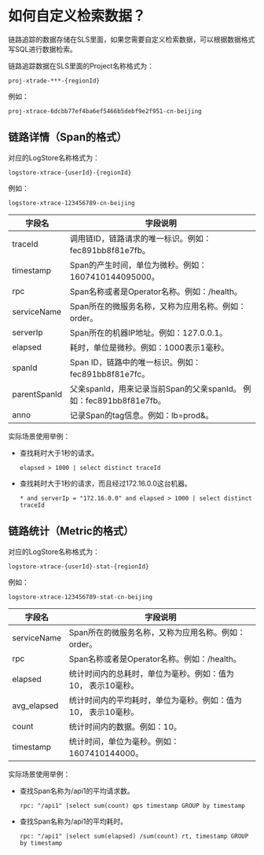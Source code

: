 # 如何自定义检索数据？

链路追踪的数据存储在SLS里面，如果您需要自定义检索数据，可以根据数据格式写SQL进行数据检索。

链路追踪数据在SLS里面的Project名称格式为：

```
proj-xtrade-***-{regionId}
```

例如：

```
proj-xtrace-6dcbb77ef4ba6ef5466b5debf9e2f951-cn-beijing
```

## 链路详情（Span的格式）

对应的LogStore名称格式为：

```
logstore-xtrace-{userId}-{regionId}
```

例如：

```
logstore-xtrace-123456789-cn-beijing
```

|字段名|字段说明|
|---|----|
|traceId|调用链ID，链路请求的唯一标识。例如：fec891bb8f81e7fb。|
|timestamp|Span的产生时间，单位为微秒。例如：1607410144095000。|
|rpc|Span名称或者是Operator名称。例如：/health。|
|serviceName|Span所在的微服务名称，又称为应用名称。例如：order。|
|serverIp|Span所在的机器IP地址。例如：127.0.0.1。|
|elapsed|耗时，单位是微秒。例如：1000表示1毫秒。|
|spanId|Span ID，链路中的唯一标识。例如：fec891bb8f81e7fc。|
|parentSpanId|父亲spanId，用来记录当前Span的父亲spanId。 例如：fec891bb8f81e7fb。|
|anno|记录Span的tag信息。例如：lb=prod&。|

实际场景使用举例：

-   查找耗时大于1秒的请求。

    ```
    elapsed > 1000 | select distinct traceId
    ```

-   查找耗时大于1秒的请求，而且经过172.16.0.0这台机器。

    ```
    * and serverIp = "172.16.0.0" and elapsed > 1000 | select distinct traceId
    ```


## 链路统计（Metric的格式）

对应的LogStore名称格式为：

```
logstore-xtrace-{userId}-stat-{regionId}
```

例如：

```
logstore-xtrace-123456789-stat-cn-beijing
```

|字段名|字段说明|
|---|----|
|serviceName|Span所在的微服务名称，又称为应用名称。例如：order。|
|rpc|Span名称或者是Operator名称。例如：/health。|
|elapsed|统计时间内的总耗时，单位为毫秒。例如：值为10， 表示10毫秒。|
|avg\_elapsed|统计时间内的平均耗时，单位为毫秒。例如：值为10， 表示10毫秒。|
|count|统计时间内的数据。例如：10。|
|timestamp|统计时间，单位为毫秒。例如：1607410144000。|

实际场景使用举例：

-   查找Span名称为/api1的平均请求数。

    ```
    rpc: "/api1" |select sum(count) qps timestamp GROUP by timestamp
    ```

-   查找Span名称为/api1的平均耗时。

    ```
    rpc: "/api1" |select sum(elapsed) /sum(count) rt, timestamp GROUP by timestamp
    ```



